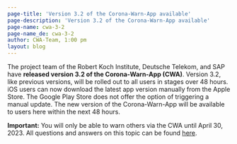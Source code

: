 ```yaml
---
page-title: 'Version 3.2 of the Corona-Warn-App available'
page-description: 'Version 3.2 of the Corona-Warn-App available'
page-name: cwa-3-2
page-name_de: cwa-3-2
author: CWA-Team, 1:00 pm
layout: blog
---
```


The project team of the Robert Koch Institute, Deutsche Telekom, and SAP have **released version 3.2 of the Corona-Warn-App (CWA)**. Version 3.2, like previous versions, will be rolled out to all users in stages over 48 hours. iOS users can now download the latest app version manually from the Apple Store. The Google Play Store does not offer the option of triggering a manual update. The new version of the Corona-Warn-App will be available to users here within the next 48 hours.

**Important:** You will only be able to warn others via the CWA until April 30, 2023. All questions and answers on this topic can be found [here](../../../en/faq/results/#ramp_down).

<!-- overview -->
